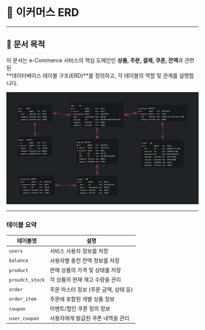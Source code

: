 # 🛒 이커머스 ERD

---

## 📌 문서 목적
이 문서는 e-Commerce 서비스의 핵심 도메인인 **상품, 주문, 결제, 쿠폰, 잔액**과 관련된  
**데이터베이스 테이블 구조(ERD)**를 정의하고, 각 테이블의 역할 및 관계를 설명합니다.

![이커머스 ERD](/docs/images/erd.png)

--- 

### 테이블 요약
| 테이블명        | 설명                             |
|-------------|----------------------------------|
| `users`     | 서비스 사용자 정보를 저장         |
| `balance`   | 사용자별 충전 잔액 정보를 저장     |
| `product`   | 판매 상품의 가격 및 상태를 저장    |
| `proudct_stock`| 각 상품의 현재 재고 수량을 관리    |
| `order`     | 주문 마스터 정보 (주문 금액, 상태 등) |
| `order_item` | 주문에 포함된 개별 상품 정보       |
| `coupon`    | 이벤트/할인 쿠폰 정의 정보         |
| `user_coupon` | 사용자에게 발급된 쿠폰 내역을 관리 |
